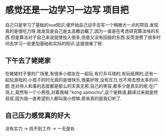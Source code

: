 # 感觉还是一边学习一边写 项目把

自己只是学习了基础的vue知识,便开始自己动手去写一个稍微大一点的项目.发现真的是很吃力呀.我发现是自己是太高瞻远瞩了,因为一直是在考虑研究算法啥的东西.但是算法对于自己来说就使投入很多,但是又没有回报的东西.反而浪费了很多时间去学习一些更加基础和实际的知识.这就很难了呀.

## 下午去了姥姥家

在姥姥村子里的广场里,有很多小朋友在一起玩.有打乒乓球的,有玩纸牌的,还有一起玩游戏的.小孩子的时光真的是很快乐,很美好呀,没有压力,也不用去想太多的问题.连对待人和事的态度都是那么的天真无邪,自己的笑容,都多少是真实的呢.在广场上,竟然有一个小男孩,对着我喊:"kong samuchu",这个是韩语,翻译过来就是控叔叔.因为我一直希望别人都叫我小控嘛.原来真的是我幻听了.

## 自己压力感觉真的好大

没有实力 -> 找不到工作 -> 一无是处

